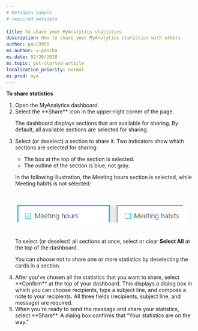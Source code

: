 ```yaml
---
# Metadata Sample
# required metadata

title: To share your MyAnalytics statistics
description: How to share your MyAnalytics statistics with others. 
author: paul9955
ms.author: v-pascha
ms.date: 02/26/2018
ms.topic: get-started-article
localization_priority: normal 
ms.prod: mya
---
```


**To share statistics**

<ol start="1">
<li>Open the MyAnalytics dashboard.</li>
<li>Select the **Share** icon in the upper-right corner of the page.</li> 

<!-- REMOVED PER NOELLE 24 AUG 2018
<p></p>

<img src="../../Images/mya/use/Share-dashboard.png" alt="Share link">

<p></p>

-->
    
The dashboard displays sections that are available for sharing. By default, all available sections are selected for sharing. 

<p></p>

<li>Select (or deselect) a section to share it. Two indicators show which sections are selected for sharing:</li> 

<ul>
<li>The box at the top of the section is selected.</li>
<li>The outline of the section is blue, not gray.</li>
</ul> 

In the following illustration, the Meeting hours section is selected, while Meeting habits is not selected: 


<br/>
<br/>

<img src="../../Images/mya/use/Selected-for-sharing.png" alt="Items selected for sharing">


<br/>
<br/>

To select (or deselect) all sections at once, select or clear **Select All** at the top of the dashboard. 

You can choose not to share one or more statistics by deselecting the cards in a section. 

<p></p>

<li>After you've chosen all the statistics that you want to share, select **Confirm** at the top of your dashboard. This displays a dialog box in which you can choose recipients, type a subject line, and compose a note to your recipients. All three fields (recipients, subject line, and message) are required.</li>
<li>When you're ready to send the message and share your statistics, select **Share**. A dialog box confirms that “Your statistics are on the way.”</li>
</ol>  
